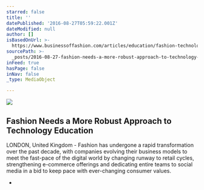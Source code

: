 ```yaml
---
starred: false
title: ''
datePublished: '2016-08-27T05:59:22.001Z'
dateModified: null
author: []
isBasedOnUrl: >-
  https://www.businessoffashion.com/articles/education/fashion-technology-digital-education?utm_source=Subscribers&utm_campaign=ab82523603-&utm_medium=email&utm_term=0_d2191372b3-ab82523603-419246737
sourcePath: >-
  _posts/2016-08-27-fashion-needs-a-more-robust-approach-to-technology-education.md
inFeed: true
hasPage: false
inNav: false
_type: MediaObject

---
```

<article style=""><img src="https://imgflo.herokuapp.com/graph/vahj1ThiexotieMo/d1140195f7769d6ef337ce70b6015d35/noop.jpg?input=https%3A%2F%2Fimg.businessoffashion.com%2F1024%2F576%2Fmagic%2Fsite%2Fuploads%2F2016%2F08%2FMG_1257.jpg" /><h1>Fashion Needs a More Robust Approach to Technology Education</h1><p>LONDON, United Kingdom - Fashion has undergone a rapid transformation over the past decade, with companies evolving their business models to meet the fast-pace of the digital world by changing runway to retail cycles, strengthening e-commerce offerings and dedicating entire teams to social media in a bid to keep pace with ever-changing consumer values.</p></article>

*